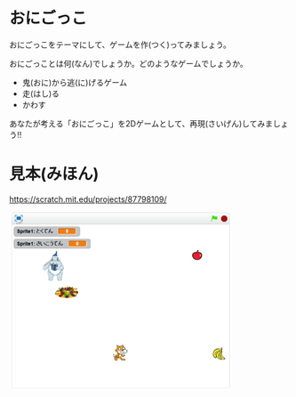 # おにごっこ

おにごっこをテーマにして、ゲームを作(つく)ってみましょう。

おにごっことは何(なん)でしょうか。どのようなゲームでしょうか。

* 鬼(おに)から逃(に)げるゲーム
* 走(はし)る
* かわす

あなたが考える「おにごっこ」を2Dゲームとして、再現(さいげん)してみましょう!!



# 見本(みほん)

https://scratch.mit.edu/projects/87798109/

![](sample.png)
